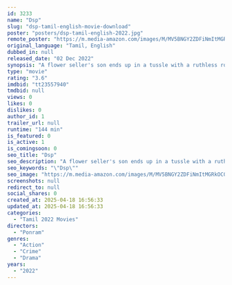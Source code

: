 ```yaml
---
id: 3233
name: "Dsp"
slug: "dsp-tamil-english-movie-download"
poster: "posters/dsp-tamil-english-2022.jpg"
remote_poster: "https://m.media-amazon.com/images/M/MV5BNGY2ZDFiNmItMGRkOC00MTVjLWE1ODgtZDI0MmIxZDIzYjlkXkEyXkFqcGc@._V1_SX300.jpg"
original_language: "Tamil, English"
dubbed_in: null
released_date: "02 Dec 2022"
synopsis: "A flower seller's son ends up in a tussle with a ruthless rowdy in Dindigul, forcing him to become a policeman and fight the odds."
type: "movie"
rating: "3.6"
imdbid: "tt23557940"
tmdbid: null
views: 0
likes: 0
dislikes: 0
author_id: 1
trailer_url: null
runtime: "144 min"
is_featured: 0
is_active: 1
is_comingsoon: 0
seo_title: "Dsp"
seo_description: "A flower seller's son ends up in a tussle with a ruthless rowdy in Dindigul, forcing him to become a policeman and fight the odds."
seo_keywords: "\"Dsp\""
seo_image: "https://m.media-amazon.com/images/M/MV5BNGY2ZDFiNmItMGRkOC00MTVjLWE1ODgtZDI0MmIxZDIzYjlkXkEyXkFqcGc@._V1_SX300.jpg"
screenshots: null
redirect_to: null
social_shares: 0
created_at: 2025-04-18 16:56:33
updated_at: 2025-04-18 16:56:33
categories:
  - "Tamil 2022 Movies"
directors:
  - "Ponram"
genres:
  - "Action"
  - "Crime"
  - "Drama"
years:
  - "2022"
---
```

